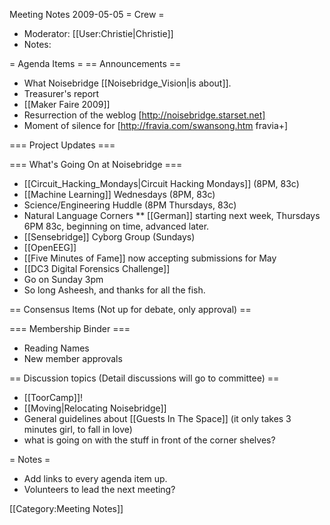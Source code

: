 Meeting Notes 2009-05-05 
 = Crew =
* Moderator: [[User:Christie|Christie]]
* Notes: 

= Agenda Items =
== Announcements ==
* What Noisebridge [[Noisebridge_Vision|is about]].
* Treasurer's report
* [[Maker Faire 2009]]
* Resurrection of the weblog [http://noisebridge.starset.net]
* Moment of silence for [http://fravia.com/swansong.htm fravia+]

=== Project Updates ===

=== What's Going On at Noisebridge ===
* [[Circuit_Hacking_Mondays|Circuit Hacking Mondays]] (8PM, 83c)
* [[Machine Learning]] Wednesdays (8PM, 83c)
* Science/Engineering Huddle (8PM Thursdays, 83c)
* Natural Language Corners
** [[German]] starting next week, Thursdays 6PM 83c, beginning on time, advanced later.
* [[Sensebridge]] Cyborg Group (Sundays)
* [[OpenEEG]]
* [[Five Minutes of Fame]] now accepting submissions for May
* [[DC3 Digital Forensics Challenge]]
* Go on Sunday 3pm
* So long Asheesh, and thanks for all the fish.

== Consensus Items (Not up for debate, only approval) ==

=== Membership Binder ===
* Reading Names
* New member approvals

== Discussion topics (Detail discussions will go to committee) ==

* [[ToorCamp]]!
* [[Moving|Relocating Noisebridge]]
* General guidelines about [[Guests In The Space]] (it only takes 3 minutes girl, to fall in love)
* what is going on with the stuff in front of the corner shelves?

= Notes =
* Add links to every agenda item up.
* Volunteers to lead the next meeting?

[[Category:Meeting Notes]]